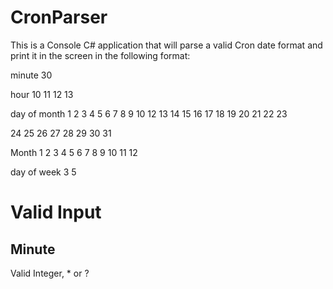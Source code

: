 # CronParser

This is a Console C# application that will parse a valid Cron date format and print it in the screen in the following format:

minute 30

hour 10 11 12 13

day of month 1 2 3 4 5 6 7 8 9 10 12 13 14 15 16 17 18 19 20 21 22 23

24 25 26 27 28 29 30 31

Month 1 2 3 4 5 6 7 8 9 10 11 12

day of week 3 5

# Valid Input

## Minute
Valid Integer, * or ?
